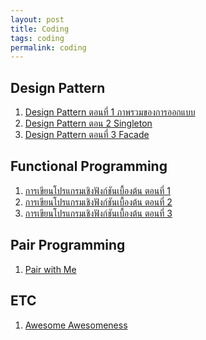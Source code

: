 ```yaml
---
layout: post
title: Coding
tags: coding
permalink: coding
---
```


## Design Pattern
1. [Design Pattern ตอนที่ 1 ภาพรวมของการออกแบบ](https://www.youtube.com/watch?v=XNQs1Z1qz64)
2. [Design Pattern ตอน 2 Singleton](https://www.youtube.com/watch?v=7aTPriFeqwE)
3. [Design Pattern ตอนที่ 3
   Facade](https://www.youtube.com/watch?v=uk4KcSWVVW8)

## Functional Programming
1. [การเขียนโปรแกรมเชิงฟังก์ชันเบื้องต้น ตอนที่ 1](https://www.youtube.com/watch?v=WFYfF-jjD70)
2. [การเขียนโปรแกรมเชิงฟังก์ชันเบื้องต้น ตอนที่ 2](https://www.youtube.com/watch?v=FtUWlO-zvLU)
3. [การเขียนโปรแกรมเชิงฟังก์ชันเบื้องต้น ตอนที่ 3](https://www.youtube.com/watch?v=IqRm27tuBYI)

## Pair Programming
1. [Pair with Me](http://www.pairprogramwith.me)

## ETC
1. [Awesome
   Awesomeness](https://github.com/bayandin/awesome-awesomeness)

